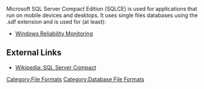Microsoft SQL Server Compact Edition (SQLCE) is used for applications
that run on mobile devices and desktops. It uses single files databases
using the .sdf extension and is used for (at least):

- [Windows Reliability
  Monitoring](Windows#Reliability_Monitoring "wikilink")

## External Links

- [Wikipedia: SQL Server
  Compact](http://en.wikipedia.org/wiki/SQL_Server_Compact)

[Category:File Formats](Category:File_Formats "wikilink")
[Category:Database File
Formats](Category:Database_File_Formats "wikilink")